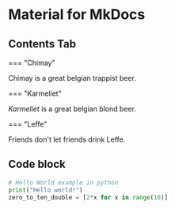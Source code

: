 # Material for MkDocs

## Contents Tab

=== "Chimay"

  Chimay is a great belgian trappist beer.

=== "Karmeliet"

  *Karmeliet* is a great belgian blond beer.

=== "Leffe"

  Friends don't let friends drink Leffe.

## Code block

```python
# Hello World example in python
print("Hello world!")
zero_to_ten_double = [2*x for x in range(10)]
```
